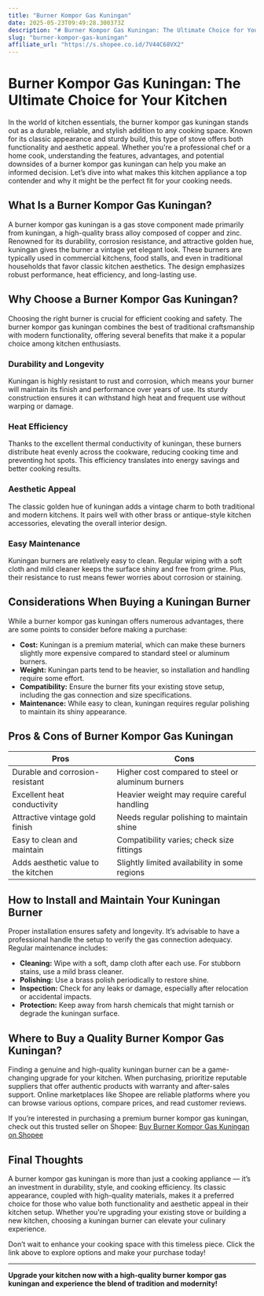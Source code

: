 ```yaml
---
title: "Burner Kompor Gas Kuningan"
date: 2025-05-23T09:49:28.300373Z
description: "# Burner Kompor Gas Kuningan: The Ultimate Choice for Your Kitchen..."
slug: "burner-kompor-gas-kuningan"
affiliate_url: "https://s.shopee.co.id/7V44C68VX2"
---
```

# Burner Kompor Gas Kuningan: The Ultimate Choice for Your Kitchen

In the world of kitchen essentials, the burner kompor gas kuningan stands out as a durable, reliable, and stylish addition to any cooking space. Known for its classic appearance and sturdy build, this type of stove offers both functionality and aesthetic appeal. Whether you're a professional chef or a home cook, understanding the features, advantages, and potential downsides of a burner kompor gas kuningan can help you make an informed decision. Let’s dive into what makes this kitchen appliance a top contender and why it might be the perfect fit for your cooking needs.

## What Is a Burner Kompor Gas Kuningan?

A burner kompor gas kuningan is a gas stove component made primarily from kuningan, a high-quality brass alloy composed of copper and zinc. Renowned for its durability, corrosion resistance, and attractive golden hue, kuningan gives the burner a vintage yet elegant look. These burners are typically used in commercial kitchens, food stalls, and even in traditional households that favor classic kitchen aesthetics. The design emphasizes robust performance, heat efficiency, and long-lasting use.

## Why Choose a Burner Kompor Gas Kuningan?

Choosing the right burner is crucial for efficient cooking and safety. The burner kompor gas kuningan combines the best of traditional craftsmanship with modern functionality, offering several benefits that make it a popular choice among kitchen enthusiasts.

### Durability and Longevity

Kuningan is highly resistant to rust and corrosion, which means your burner will maintain its finish and performance over years of use. Its sturdy construction ensures it can withstand high heat and frequent use without warping or damage.

### Heat Efficiency

Thanks to the excellent thermal conductivity of kuningan, these burners distribute heat evenly across the cookware, reducing cooking time and preventing hot spots. This efficiency translates into energy savings and better cooking results.

### Aesthetic Appeal

The classic golden hue of kuningan adds a vintage charm to both traditional and modern kitchens. It pairs well with other brass or antique-style kitchen accessories, elevating the overall interior design.

### Easy Maintenance

Kuningan burners are relatively easy to clean. Regular wiping with a soft cloth and mild cleaner keeps the surface shiny and free from grime. Plus, their resistance to rust means fewer worries about corrosion or staining.

## Considerations When Buying a Kuningan Burner

While a burner kompor gas kuningan offers numerous advantages, there are some points to consider before making a purchase:

- **Cost:** Kuningan is a premium material, which can make these burners slightly more expensive compared to standard steel or aluminum burners.
- **Weight:** Kuningan parts tend to be heavier, so installation and handling require some effort.
- **Compatibility:** Ensure the burner fits your existing stove setup, including the gas connection and size specifications.
- **Maintenance:** While easy to clean, kuningan requires regular polishing to maintain its shiny appearance.

## Pros & Cons of Burner Kompor Gas Kuningan

| Pros                                              | Cons                                                 |
|---------------------------------------------------|------------------------------------------------------|
| Durable and corrosion-resistant                   | Higher cost compared to steel or aluminum burners  |
| Excellent heat conductivity                       | Heavier weight may require careful handling      |
| Attractive vintage gold finish                    | Needs regular polishing to maintain shine        |
| Easy to clean and maintain                        | Compatibility varies; check size fittings       |
| Adds aesthetic value to the kitchen               | Slightly limited availability in some regions   |

## How to Install and Maintain Your Kuningan Burner

Proper installation ensures safety and longevity. It’s advisable to have a professional handle the setup to verify the gas connection adequacy. Regular maintenance includes:

- **Cleaning:** Wipe with a soft, damp cloth after each use. For stubborn stains, use a mild brass cleaner.
- **Polishing:** Use a brass polish periodically to restore shine.
- **Inspection:** Check for any leaks or damage, especially after relocation or accidental impacts.
- **Protection:** Keep away from harsh chemicals that might tarnish or degrade the kuningan surface.

## Where to Buy a Quality Burner Kompor Gas Kuningan?

Finding a genuine and high-quality kuningan burner can be a game-changing upgrade for your kitchen. When purchasing, prioritize reputable suppliers that offer authentic products with warranty and after-sales support. Online marketplaces like Shopee are reliable platforms where you can browse various options, compare prices, and read customer reviews.

If you’re interested in purchasing a premium burner kompor gas kuningan, check out this trusted seller on Shopee: [Buy Burner Kompor Gas Kuningan on Shopee](https://s.shopee.co.id/7V44C68VX2)

## Final Thoughts

A burner kompor gas kuningan is more than just a cooking appliance — it’s an investment in durability, style, and cooking efficiency. Its classic appearance, coupled with high-quality materials, makes it a preferred choice for those who value both functionality and aesthetic appeal in their kitchen setup. Whether you're upgrading your existing stove or building a new kitchen, choosing a kuningan burner can elevate your culinary experience.

Don’t wait to enhance your cooking space with this timeless piece. Click the link above to explore options and make your purchase today!

---

**Upgrade your kitchen now with a high-quality burner kompor gas kuningan and experience the blend of tradition and modernity!**
